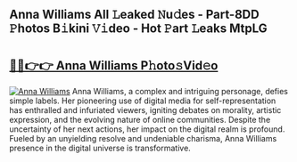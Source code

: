 ## Anna Williams All 𝙻eaked 𝙽u𝚍es - Part-8DD 𝙿hotos B𝚒kini 𝚅𝚒deo - Hot 𝙿art 𝙻eaks MtpLG

# <h2><a href="http://ld0exhv.urlbe.top/?page=Anna+Williams">🔗🔗👉👉 Anna Williams P𝚑oto𝚜Vid𝚎o</a></h2>

[![Anna Williams](https://i.imgur.com/eBuTRDB.gif)](http://ld0exhv.urlbe.top/?page=Anna+Williams)
Anna Williams, a complex and intriguing personage, defies simple labels. Her pioneering use of digital media for self-representation has enthralled and infuriated viewers, igniting debates on morality, artistic expression, and the evolving nature of online communities. Despite the uncertainty of her next actions, her impact on the digital realm is profound. Fueled by an unyielding resolve and undeniable charisma, Anna Williams presence in the digital universe is transformative.
